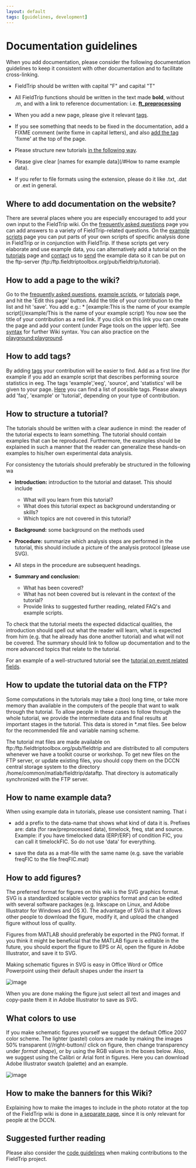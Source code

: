 ```yaml
---
layout: default
tags: [guidelines, development]
---
```


# Documentation guidelines

When you add documentation, please consider the following documentation guidelines to keep it consistent with other documentation and to facilitate cross-linking.

*  FieldTrip should be written with capital "F" and capital "T"

*  All FieldTrip functions should be written in the text made **bold**, without .m, and with a link to reference documentation: i.e. **[ft_preprocessing](/reference/ft_preprocessing)**

*  When you add a new page, please give it relevant [tags](/#how_to_add_tags).

*  If you see something that needs to be fixed in the documentation, add a FIXME comment (write fixme in capital letters), and also [add the tag](/#how_to_add_tags) 'fixme' at the top of the page.

*  Please structure new tutorials [in the following way](/#how_to_structure_a_tutorial).

*  Please give clear [names for example data](/#How to name example data).

*  If you refer to file formats using the extension, please do it like .txt, .dat or .ext in general.

## Where to add documentation on the website?

There are several places where you are especially encouraged to add your own input to the FieldTrip wiki. On the [frequently asked questions](/faq) page you can add answers to a variety of FieldTrip-related questions. On the [example scripts](/example) page you can put parts of your own scripts of specific analysis done in FieldTrip or in conjunction with FieldTrip. If these scripts get very elaborate and use example data, you can alternatively add a tutorial on the [tutorials](/tutorial) page and [contact](/contact) us to [send](/faq/how_should_i_send_example_data_to_the_developers) the example data so it can be put on the ftp-server (ftp:/ftp.fieldtriptoolbox.org/pub/fieldtrip/tutorial).

## How to add a page to the wiki?

Go to the [frequently asked questions](/faq), [example scripts](/example), or [tutorials](/tutorial) page, and hit the 'Edit this page' button. Add the title of your contribution to the list and hit 'save'.
    You add e.g.: * [example:This is the name of your example script](/example/This is the name of your example script)
You now see the title of your contribution as a red link. If you click on this link you can create the page and add your content (under Page tools on the upper left). See [syntax](/wiki/syntax) for further Wiki syntax. You can also practice on the [playground:playground](/playground/playground).

## How to add tags?

By adding [tags](http://www.dokuwiki.org/plugin:tag) your contribution will be easier to find. Add as a first line (for example
if you add an example script that describes performing source statistics in eeg. The tags 'example','eeg', 'source', and 'statistics' will be given to your page. [Here](/tagcloud) you can find  a list of possible tags. Please always add 'faq', 'example' or 'tutorial', depending on your type of contribution.

## How to structure a tutorial?

The tutorials should be written with a clear audience in mind: the reader of the tutorial expects to learn something. The tutorial should contain examples that can be reproduced. Furthermore, the examples should be explained in such a manner that the reader can generalize these hands-on examples to his/her own experimental data analysis.

For consistency the tutorials should preferably be structured in the following wa

*  **Introduction:** introduction to the tutorial and dataset. This should include
    * What will you learn from this tutorial?
    * What does this tutorial expect as background understanding or skills?
    * Which topics are not covered in this tutorial?

*  **Background:** some background on the methods used

*  **Procedure:** summarize which analysis steps are performed in the tutorial, this should include a picture of the analysis protocol (please use SVG).

*  All steps in the procedure are subsequent headings.

*  **Summary and conclusion:**
    * What has been covered?
    * What has not been covered but is relevant in the context of the tutorial?
    * Provide links to suggested further reading, related FAQ's and example scripts.

To check that the tutorial meets the expected didactical qualities, the introduction should spell out what the reader will learn, what is expected from him (e.g. that he already has done another tutorial) and what will not be covered. The summary should link to follow up documentation and to the more advanced topics that relate to the tutorial.

For an example of a well-structured tutorial see the [tutorial on event related fields](/tutorial/eventrelatedaveraging).

## How to update the tutorial data on the FTP?

Some computations in the tutorials may take a (too) long time, or take more memory than available in the  computers of the people that want to walk through the tutorial. To allow people in these cases to follow through the whole tutorial, we provide the intermediate data and final results at important stages in the tutorial. This data is stored in *.mat files. See below for the recommended file and variable naming scheme.

The tutorial mat files are made available on ftp:/ftp.fieldtriptoolbox.org/pub/fieldtrip and are distributed to all computers whenever we have a toolkit course or workshop. To get new files on the FTP server, or update existing files, you should copy them on the DCCN central storage system to the directory /home/common/matlab/fieldtrip/dataftp. That directory is automatically synchronized with the FTP server.

## How to name example data?

When using example data in tutorials, please use consistent naming. That i

*  add a prefix to the data-name that shows what kind of data it is. Prefixes are: data (for raw/preprocessed data), timelock, freq, stat and source. Example: if you have timelocked data (ERP/ERF) of condition FIC, you can call it timelockFIC. So do not use 'data' for everything.

*  save the data as a mat-file with the same name (e.g. save the variable freqFIC to the file freqFIC.mat)

## How to add figures?

The preferred format for figures on this wiki is the SVG graphics format. SVG is a standardized scalable vector graphics format and can be edited with several software packages (e.g. Inkscape on Linux, and Adobe Illustrator for Windows and OS X). The advantage of SVG is that it allows other people to download the figure, modify it, and upload the changed figure without loss of quality.

Figures from MATLAB should preferably be exported in the PNG format. If you think it might be beneficial that the MATLAB figure is editable in the future, you should export the figure to EPS or AI, open the figure in Adobe Illustrator, and save it to SVG.

Making schematic figures in SVG is easy in Office Word or Office Powerpoint using their default shapes under the *insert* ta

![image](/media/excel-drawing-tools-2007-2010.jpg@200)

When you are done making the figure just select all text and images and copy-paste them it in Adobe Illustrator to save as SVG.

## What colors to use

If you make schematic figures yourself we suggest the default Office 2007 color scheme. The lighter (pastel) colors are made by making the images 50% transparent (//right-button// click on figure, then change transparency under *format shape*), or by using the RGB values in the boxes below. Also, we suggest using the Calibri or Arial font in figures. Here you can download Adobe Illustrator swatch (palette) and an example.

![image](/media/fieltrip_palette.png)

## How to make the banners for this Wiki?

Explaining how to make the images to include in the photo rotator at the top of the FieldTrip wiki is done in [a separate page](/development/wiki_banners), since it is only relevant for people at the DCCN.

## Suggested further reading

Please also consider the [code guidelines](/development/guidelines/code) when making contributions to the FieldTrip project.
